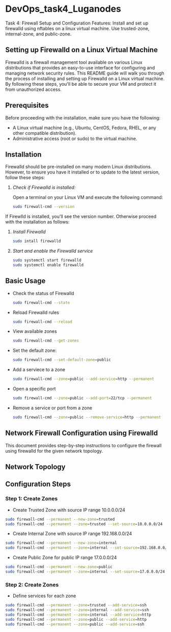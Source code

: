 # DevOps_task4_Luganodes
Task 4: Firewall Setup and Configuration Features:  Install and set up firewalld using nftables on a linux virtual machine. Use trusted-zone, internal-zone, and public-zone.

## Setting up Firewalld on a Linux Virtual Machine

Firewalld is a firewall management tool available on various Linux distributions that provides an easy-to-use interface for configuring and managing network security rules. This README guide will walk you through the process of installing and setting up Firewalld on a Linux virtual machine. By following these steps, you'll be able to secure your VM and protect it from unauthorized access.

## Prerequisites

Before proceeding with the installation, make sure you have the following:

- A Linux virtual machine (e.g., Ubuntu, CentOS, Fedora, RHEL, or any other compatible distribution).
- Administrative access (root or sudo) to the virtual machine.

## Installation

Firewalld should be pre-installed on many modern Linux distributions. However, to ensure you have it installed or to update to the latest version, follow these steps:

1. *Check if Firewalld is installed:*

   Open a terminal on your Linux VM and execute the following command:

   ```bash
   sudo firewall-cmd --version
If Firewlld is installed, you'll see the version number. Otherwise proceed with the installation as follows:
1. *Install Firewalld*
   ```bash
   sudo intall firewalld
   ```
2. *Start and enable the Firewalld service*
   ```bash
   sudo systemctl start firewalld
   sudo systemctl enable firewalld
   ```
## Basic Usage
- Check the status of Firewalld
   ```bash
   sudo firewall-cmd --state
   ```
- Reload Firewalld rules
   ```bash
   sudo firewall-cmd --reload
   ```
- View available zones
   ```bash
   sudo firewall-cmd --get-zones
   ```
- Set the default zone:
   ```bash
   sudo firewall-cmd --set-default-zone=public
   ```
- Add a serviece to a zone
   ```bash
   sudo firewall-cmd --zone=public --add-service=http --permanent
   ```
- Open a specific port
   ```bash
   sudo firewall-cmd --zone=public --add-port=22/tcp --permanent
   ```
- Remove a service or port from a zone
   ```bash
   sudo firewall-cmd --zone=public --remove-service=http --permanent
   ``` 

## Network Firewall Configuration using Firewalld

This document provides step-by-step instructions to configure the firewall using firewalld for the given network topology.

## Network Topology


## Configuration Steps

### Step 1: Create Zones


- Create Trusted Zone with source IP range 10.0.0.0/24
 ```bash
sudo firewall-cmd --permanent --new-zone=trusted
sudo firewall-cmd --permanent --zone=trusted --set-source=10.0.0.0/24
```
- Create Internal Zone with source IP range 192.168.0.0/24
```bash
sudo firewall-cmd --permanent --new-zone=internal
sudo firewall-cmd --permanent --zone=internal --set-source=192.168.0.0/24
```

- Create Public Zone for public IP range 17.0.0.0/24
```bash
sudo firewall-cmd --permanent --new-zone=public
sudo firewall-cmd --permanent --zone=internal --set-source=17.0.0.0/24
```

### Step 2: Create Zones

- Define services for each zone
```bash
sudo firewall-cmd --permanent --zone=trusted --add-service=ssh
sudo firewall-cmd --permanent --zone=internal --add-service=ssh
sudo firewall-cmd --permanent --zone=internal --add-service=http
sudo firewall-cmd --permanent --zone=public --add-service=http
sudo firewall-cmd --permanent --zone=public --add-service=ssh
```


   

   
